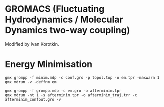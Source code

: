 # GROMACS (Fluctuating Hydrodynamics / Molecular Dynamics two-way coupling)

Modified by Ivan Korotkin.

# Energy Minimisation

	gmx grompp -f minim.mdp -c conf.gro -p topol.top -o em.tpr -maxwarn 1
	gmx mdrun -v -deffnm em

	gmx grompp -f grompp.mdp -c em.gro -o afterminim.tpr
	gmx mdrun -nt 1 -s afterminim.tpr -o afterminim_traj.trr -c afterminim_confout.gro -v


